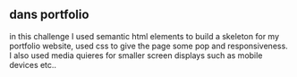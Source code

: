 ## dans portfolio
in this challenge I used semantic html elements to build a skeleton for my portfolio website, used css to give the page some pop and responsiveness. I also used media quieres for smaller screen displays such as mobile devices etc..